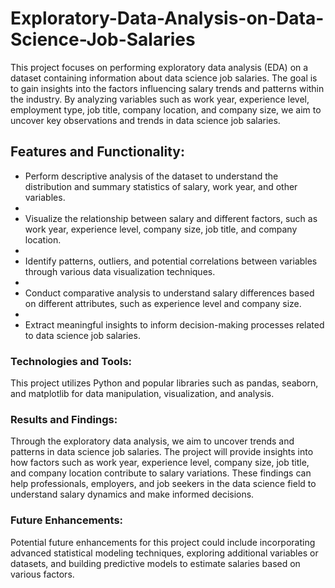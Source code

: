 # Exploratory-Data-Analysis-on-Data-Science-Job-Salaries
This project focuses on performing exploratory data analysis (EDA) on a dataset containing information about data science job salaries. The goal is to gain insights into the factors influencing salary trends and patterns within the industry. By analyzing variables such as work year, experience level, employment type, job title, company location, and company size, we aim to uncover key observations and trends in data science job salaries.

## Features and Functionality:

- Perform descriptive analysis of the dataset to understand the distribution and summary statistics of salary, work year, and other variables.
- 
- Visualize the relationship between salary and different factors, such as work year, experience level, company size, job title, and company location.
- 
- Identify patterns, outliers, and potential correlations between variables through various data visualization techniques.
- 
- Conduct comparative analysis to understand salary differences based on different attributes, such as experience level and company size.
- 
- Extract meaningful insights to inform decision-making processes related to data science job salaries.

### Technologies and Tools:

This project utilizes Python and popular libraries such as pandas, seaborn, and matplotlib for data manipulation, visualization, and analysis.

### Results and Findings:

Through the exploratory data analysis, we aim to uncover trends and patterns in data science job salaries. The project will provide insights into how factors such as work year, experience level, company size, job title, and company location contribute to salary variations. These findings can help professionals, employers, and job seekers in the data science field to understand salary dynamics and make informed decisions.

### Future Enhancements:

Potential future enhancements for this project could include incorporating advanced statistical modeling techniques, exploring additional variables or datasets, and building predictive models to estimate salaries based on various factors.
